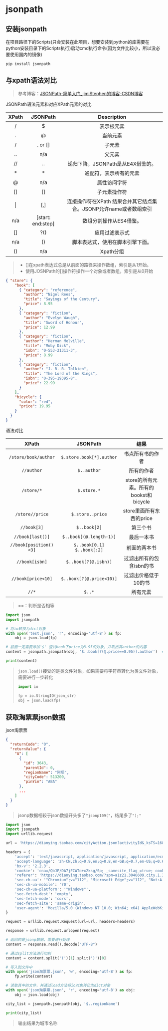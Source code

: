 # jsonpath

## 安装jsonpath

在项目路径下的Scripts(只会安装在此项目，想要安装到python的库需要在python安装目录下的Scripts执行)启动cmd执行命令(因为文件比较小，所以没必要使用国内的镜像)

```
pip install jsonpath
```

## 与xpath语法对比

> 参考博客：[JSONPath-简单入门_jimiStephen的博客-CSDN博客](https://blog.csdn.net/luxideyao/article/details/77802389)

JSONPath语法元素和对应XPath元素的对比

| XPath |     JSONPath      |                         Description                          |
| :---: | :---------------: | :----------------------------------------------------------: |
|   /   |         $         |                          表示根元素                          |
|   .   |         @         |                           当前元素                           |
|   /   |      . or []      |                            子元素                            |
|  ..   |        n/a        |                            父元素                            |
|  //   |        ..         |              递归下降，JSONPath是从E4X借鉴的。               |
|   *   |         *         |                    通配符，表示所有的元素                    |
|   @   |        n/a        |                         属性访问字符                         |
|  []   |        []         |                         子元素操作符                         |
|  \|   |        [,]        | 连接操作符在XPath 结果合并其它结点集合。JSONP允许name或者数组索引 |
|  n/a  | [start: end:step] |                   数组分割操作从ES4借鉴。                    |
|  []   |        ?()        |                        应用过滤表示式                        |
|  n/a  |        ()         |               脚本表达式，使用在脚本引擎下面。               |
|  ()   |        n/a        |                          Xpath分组                           |

> - []在xpath表达式总是从前面的路径来操作数组，索引是从1开始。
> - 使用JOSNPath的[]操作符操作一个对象或者数组，索引是从0开始

```json
{ "store": {
    "book": [ 
      { "category": "reference",
        "author": "Nigel Rees",
        "title": "Sayings of the Century",
        "price": 8.95
      },
      { "category": "fiction",
        "author": "Evelyn Waugh",
        "title": "Sword of Honour",
        "price": 12.99
      },
      { "category": "fiction",
        "author": "Herman Melville",
        "title": "Moby Dick",
        "isbn": "0-553-21311-3",
        "price": 8.99
      },
      { "category": "fiction",
        "author": "J. R. R. Tolkien",
        "title": "The Lord of the Rings",
        "isbn": "0-395-19395-8",
        "price": 22.99
      }
    ],
    "bicycle": {
      "color": "red",
      "price": 19.95
    }
  }
}
```

语法对比

|         XPath          |            JSONPath            |                  结果                  |
| :--------------------: | :----------------------------: | :------------------------------------: |
|  `/store/book/author`  |    `$.store.book[*].author`    |            书点所有书的作者            |
|       `//author`       |          `$..author`           |               所有的作者               |
|       `/store/*`       |          `$.store.*`           | store的所有元素。所有的bookst和bicycle |
|    `/store//price`     |        `$.store..price`        |        store里面所有东西的price        |
|      `//book[3]`       |          `$..book[2]`          |                第三个书                |
|    `//book[last()]`    |    `$..book[(@.length-1)]`     |               最后一本书               |
| `//book[position()<3]` | `$..book[0,1]`   `$..book[:2]` |              前面的两本书              |
|     `//book[isbn]`     |      `$..book[?(@.isbn)]`      |        过滤出所有的包含isbn的书        |
|   `//book[price<10]`   |    `$..book[?(@.price<10)]`    |          过滤出价格低于10的书          |
|         `//*`          |             `$..*`             |                所有元素                |

> ==：判断是否相等

```python
import json
import jsonpath

# 将io转换为dict对象
with open('test.json', 'r', encoding='utf-8') as fp:
    obj = json.load(fp)

# 前面一定需要添加'$' 查找book下price为8.95的对象，并取出其anthor的内容
content = jsonpath.jsonpath(obj, '$..book[?(@.price==8.95)].author')  # Nigel Rees

print(content)

```

> `json.load()`接受的是类文件对象，如果需要将字符串转化为类文件对象，需要进行一步转化
>
> ```python
> import io
> 
> fp = io.StringIO(json_str)
> obj = json.load(fp)
> 
> ```

## 获取淘票票json数据

json淘票票

```json
{
  "returnCode": "0",
  "returnValue": {
    "A": [
      {
        "id": 3643,
        "parentId": 0,
        "regionName": "阿坝",
        "cityCode": 513200,
        "pinYin": "ABA"
      },
      ...
	]
  }
}
```

> jsonp数据相较于json数据开头多了`"jsonp109("`，结尾多了`");"`

```python
import json
import jsonpath
import urllib.request

url = 'https://dianying.taobao.com/cityAction.json?activityId&_ksTS=1681356546868_108&jsoncallback=jsonp109&action=cityAction&n_s=new&event_submit_doGetAllRegion=true'

headers = {
    'accept': 'text/javascript, application/javascript, application/ecmascript, application/x-ecmascript, */*; q=0.01',
    'accept-language': 'zh-CN,zh;q=0.9,en;q=0.8,en-GB;q=0.7,en-US;q=0.6',
    'bx-v': '2.2.3',
    'cookie': 'cna=/QbJF/DA7jECATo+x2ksg/Sp; _samesite_flag_=true; cookie2=1bfa168e4de7feede0ff9cef07544522; _tb_token_=e45ab838ed63b; miid=6135347811222733621; enc=RUgoGqP%2B6Gk%2Bzc%2F4lLd0q2dV5MWSkwMW%2Fq7yeCur8QMHJ3cRymKz2tjXGnoWLhocHPXunXzaPmSX7ZthuyoLwN%2Fq8yUz8s3LH93UmWLONMUG31gpEr%2BlUlMLpWGIFGPd; sgcookie=E100lRJp%2Bzln8%2BmibOXTaivht9oZ%2BCdZBMjWDhFUyXWfY%2BT0qaOkHXKgF2nvnqFH6VPenvxtv9%2FWURhNBj%2BY1YuioPtK4zImO7ws29h6%2B73rXu0F9eXKCfgnHm3Ra5Wt5Ix1; csg=8404abff; cancelledSubSites=empty; dnk=%5Cu5927%5Cu55BB%5Cu6D77%5Cu68E0; skt=61a4e44eb5d681d4; existShop=MTY2MDU1MTMwMQ%3D%3D; tracknick=%5Cu5927%5Cu55BB%5Cu6D77%5Cu68E0; _cc_=URm48syIZQ%3D%3D; uc1=cart_m=0&existShop=false&cookie15=Vq8l%2BKCLz3%2F65A%3D%3D&cookie14=UoeyDtop9MVboA%3D%3D&cookie16=UtASsssmPlP%2Ff1IHDsDaPRu%2BPw%3D%3D&cookie21=VFC%2FuZ9aiKIc&pas=0; v=0; t=e9b216721b7b71c5ec49d0473c7d784e; xlly_s=1; tb_city=110100; tb_cityName="sbG+qQ=="; tfstk=cbQhBu0RXM-Irw4RC9TQu6W2c1qAZRmeda7d75Bu7SePKa7NiPmZ0GWTsdybL01..; l=fBNvfjqeLTQXFNgjBOfwFurza77OtIRAguPzaNbMi9fP_l5H5e1CW1guM6YMCnGVFsYXR3-bnsqvBeYBqI2jjqj4axom4kHmnmOk-Wf..; isg=BIiIZPGneJwJh5I7jBHQYt4OWfaaMew7Uiew8EI5m4P2HSiH60Djy00TkfVtLaQT',
    'referer': 'https://dianying.taobao.com/?spm=a1z21.3046609.city.1.32c0112aDCV8vv&city=110100',
    'sec-ch-ua': '"Chromium";v="112", "Microsoft Edge";v="112", "Not:A-Brand";v="99"',
    'sec-ch-ua-mobile': '?0',
    'sec-ch-ua-platform': '"Windows"',
    'sec-fetch-dest': 'empty',
    'sec-fetch-mode': 'cors',
    'sec-fetch-site': 'same-origin',
    'user-agent': 'Mozilla/5.0 (Windows NT 10.0; Win64; x64) AppleWebKit/537.36 (KHTML, like Gecko) Chrome/112.0.0.0 Safari/537.36 Edg/112.0.1722.34',
}

request = urllib.request.Request(url=url, headers=headers)

response = urllib.request.urlopen(request)

# 返回的是jsonp数据，需要进行处理
content = response.read().decode("UTF-8")

# 通过split方法进行切割
content = content.split('(')[1].split(')')[0]

# 写入到文件中
with open('json淘票票.json', 'w', encoding='utf-8') as fp:
    fp.write(content)

# 读取其中的文件，并通过load方法将io对象转化为dict对象
with open('json淘票票.json', 'r', encoding='utf-8') as obj:
    obj = json.load(obj)

city_list = jsonpath.jsonpath(obj, '$..regionName')

print(city_list)

```

> 输出结果为城市名称
